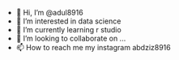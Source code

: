 - 👋 Hi, I’m @adul8916
- 👀 I’m interested in data science
- 🌱 I’m currently learning r studio
- 💞️ I’m looking to collaborate on ...
- 📫 How to reach me my instagram abdziz8916

<!---
adul8916/adul8916 is a ✨ special ✨ repository because its `README.md` (this file) appears on your GitHub profile.
You can click the Preview link to take a look at your changes.
--->
